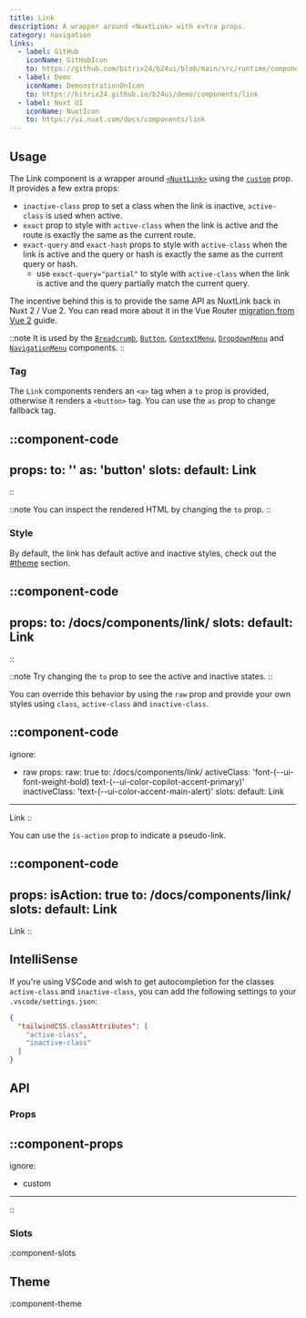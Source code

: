 ```yaml
---
title: Link
description: A wrapper around <NuxtLink> with extra props.
category: navigation
links:
  - label: GitHub
    iconName: GitHubIcon
    to: https://github.com/bitrix24/b24ui/blob/main/src/runtime/components/Link.vue
  - label: Demo
    iconName: DemonstrationOnIcon
    to: https://bitrix24.github.io/b24ui/demo/components/link
  - label: Nuxt UI
    iconName: NuxtIcon
    to: https://ui.nuxt.com/docs/components/link
---
```


## Usage

The Link component is a wrapper around [`<NuxtLink>`](https://nuxt.com/docs/api/components/nuxt-link) using the [`custom`](https://router.vuejs.org/api/interfaces/RouterLinkProps.html#Properties-custom) prop. It provides a few extra props:

- `inactive-class` prop to set a class when the link is inactive, `active-class` is used when active.
- `exact` prop to style with `active-class` when the link is active and the route is exactly the same as the current route.
- `exact-query` and `exact-hash` props to style with `active-class` when the link is active and the query or hash is exactly the same as the current query or hash.
  - use `exact-query="partial"` to style with `active-class` when the link is active and the query partially match the current query.

The incentive behind this is to provide the same API as NuxtLink back in Nuxt 2 / Vue 2. You can read more about it in the Vue Router [migration from Vue 2](https://router.vuejs.org/guide/migration/#removal-of-the-exact-prop-in-router-link) guide.

::note
It is used by the [`Breadcrumb`](/docs/components/breadcrumb/), [`Button`](/docs/components/button/), [`ContextMenu`](/docs/components/context-menu/), [`DropdownMenu`](/docs/components/dropdown-menu/) and [`NavigationMenu`](/docs/components/navigation-menu/) components.
::

### Tag

The `Link` components renders an `<a>` tag when a `to` prop is provided, otherwise it renders a `<button>` tag. You can use the `as` prop to change fallback tag.

::component-code
---
props:
  to: ''
  as: 'button'
slots:
  default: Link
---
::

::note
You can inspect the rendered HTML by changing the `to` prop.
::

### Style

By default, the link has default active and inactive styles, check out the [#theme](#theme) section.

::component-code
---
props:
  to: /docs/components/link/
slots:
  default: Link
---
::

::note
Try changing the `to` prop to see the active and inactive states.
::

You can override this behavior by using the `raw` prop and provide your own styles using `class`, `active-class` and `inactive-class`.

::component-code
---
ignore:
  - raw
props:
  raw: true
  to: /docs/components/link/
  activeClass: 'font-(--ui-font-weight-bold) text-(--ui-color-copilot-accent-primary)'
  inactiveClass: 'text-(--ui-color-accent-main-alert)'
slots:
  default: Link
---

Link
::

You can use the `is-action` prop to indicate a pseudo-link.

::component-code
---
props:
  isAction: true
  to: /docs/components/link/
slots:
  default: Link
---

Link
::

## IntelliSense

If you're using VSCode and wish to get autocompletion for the classes `active-class` and `inactive-class`, you can add the following settings to your `.vscode/settings.json`:

```json [.vscode/settings.json]
{
  "tailwindCSS.classAttributes": [
    "active-class",
    "inactive-class"
  ]
}
```

## API

### Props

::component-props
---
ignore:
  - custom
---
::

### Slots

:component-slots

## Theme

:component-theme
